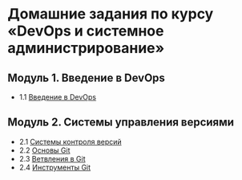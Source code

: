 # Домашние задания по курсу «DevOps и системное администрирование»

## Модуль 1. Введение в DevOps
+ 1.1 [Введение в DevOps](https://github.com/AlexeyKRD/devops-netology/tree/main/01-intro-01 "Домашнее задание к занятию «1.1. Введение в DevOps»")
## Модуль 2. Системы управления версиями
+ 2.1 [Системы контроля версий](https://github.com/AlexeyKRD/devops-netology/tree/main/02-git-01-vcs "Домашнее задание к занятию «2.1. Системы контроля версий.»") 
+ 2.2 [Основы Git](https://github.com/AlexeyKRD/devops-netology/tree/main/02-git-02-base)
+ 2.3 [Ветвления в Git](https://github.com/AlexeyKRD/devops-netology/tree/main/02-git-03-branching) 
+ 2.4 [Инструменты Git](https://github.com/AlexeyKRD/devops-netology/tree/main/02-git-04-tools) 